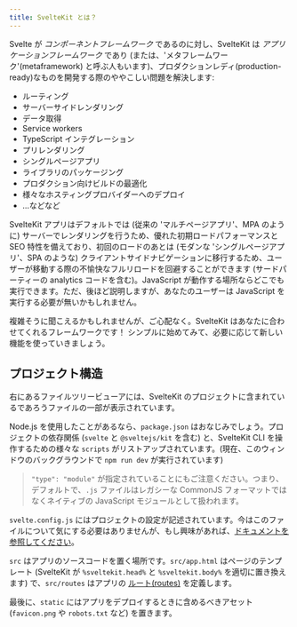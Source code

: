 ```yaml
---
title: SvelteKit とは？
---
```


Svelte が _コンポーネントフレームワーク_ であるのに対し、SvelteKit は _アプリケーションフレームワーク_ であり (または、'メタフレームワーク'(metaframework) と呼ぶ人もいます)、プロダクションレディ(production-ready)なものを開発する際のややこしい問題を解決します:

- ルーティング
- サーバーサイドレンダリング
- データ取得
- Service workers
- TypeScript インテグレーション
- プリレンダリング
- シングルページアプリ
- ライブラリのパッケージング
- プロダクション向けビルドの最適化
- 様々なホスティングプロバイダーへのデプロイ
- ...などなど

SvelteKit アプリはデフォルトでは (従来の 'マルチページアプリ'、MPA のように) サーバーでレンダリングを行うため、優れた初期ロードパフォーマンスと SEO 特性を備えており、初回のロードのあとは (モダンな 'シングルページアプリ'、SPA のような) クライアントサイドナビゲーションに移行するため、ユーザーが移動する際の不愉快なフルリロードを回避することができます (サードパーティーの analytics コードを含む)。JavaScript が動作する場所ならどこでも実行できます。ただ、後ほど説明しますが、あなたのユーザーは JavaScript を実行する必要が無いかもしれません。

複雑そうに聞こえるかもしれませんが、ご心配なく。SvelteKit はあなたに合わせてくれるフレームワークです！ シンプルに始めてみて、必要に応じて新しい機能を使っていきましょう。

## プロジェクト構造

右にあるファイルツリービューアには、SvelteKit のプロジェクトに含まれているであろうファイルの一部が表示されています。

Node.js を使用したことがあるなら、`package.json` はおなじみでしょう。プロジェクトの依存関係 (`svelte` と `@sveltejs/kit` を含む) と、SvelteKit CLI を操作するための様々な `scripts` がリストアップされています。(現在、このウィンドウのバックグラウンドで `npm run dev` が実行されています)

> `"type": "module"` が指定されていることにもご注意ください。つまり、デフォルトで、`.js` ファイルはレガシーな CommonJS フォーマットではなくネイティブの JavaScript モジュールとして扱われます。

`svelte.config.js` にはプロジェクトの設定が記述されています。今はこのファイルについて気にする必要はありませんが、もし興味があれば、[ドキュメントを参照してください](https://kit.svelte.jp/docs/configuration)。

`src` はアプリのソースコードを置く場所です。`src/app.html` はページのテンプレート (SvelteKit が `%sveltekit.head%` と `%sveltekit.body%` を適切に置き換えます) で、`src/routes` はアプリの [ルート(routes)](/tutorial/pages) を定義します。

最後に、`static` にはアプリをデプロイするときに含めるべきアセット (`favicon.png` や `robots.txt` など) を置きます。
